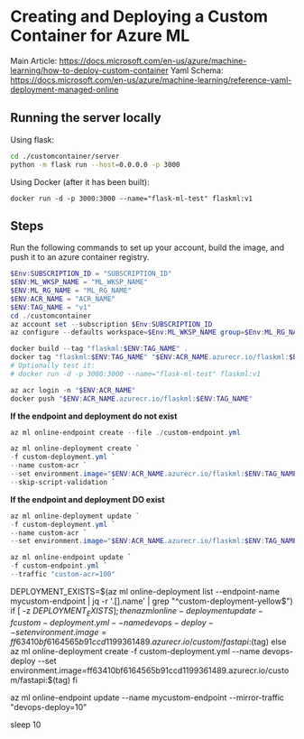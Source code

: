 # Creating and Deploying a Custom Container for Azure ML

Main Article: https://docs.microsoft.com/en-us/azure/machine-learning/how-to-deploy-custom-container
Yaml Schema: https://docs.microsoft.com/en-us/azure/machine-learning/reference-yaml-deployment-managed-online

## Running the server locally

Using flask:

```bash
cd ./customcontainer/server
python -m flask run --host=0.0.0.0 -p 3000
```

Using Docker (after it has been built):

```
docker run -d -p 3000:3000 --name="flask-ml-test" flaskml:v1
```

## Steps

Run the following commands to set up your account, build the image, and push it to an azure container registry.

```powershell
$Env:SUBSCRIPTION_ID = "SUBSCRIPTION_ID"
$ENV:ML_WKSP_NAME = "ML_WKSP_NAME"
$ENV:ML_RG_NAME = "ML_RG_NAME"
$ENV:ACR_NAME = "ACR_NAME"
$ENV:TAG_NAME = "v1"
cd ./customcontainer
az account set --subscription $Env:SUBSCRIPTION_ID
az configure --defaults workspace=$Env:ML_WKSP_NAME group=$Env:ML_RG_NAME

docker build --tag "flaskml:$ENV:TAG_NAME" .
docker tag "flaskml:$ENV:TAG_NAME" "$ENV:ACR_NAME.azurecr.io/flaskml:$ENV:TAG_NAME"
# Optionally test it:
# docker run -d -p 3000:3000 --name="flask-ml-test" flaskml:v1

az acr login -n "$ENV:ACR_NAME"
docker push "$ENV:ACR_NAME.azurecr.io/flaskml:$ENV:TAG_NAME"

```

**If the endpoint and deployment do not exist**

```powershell
az ml online-endpoint create --file ./custom-endpoint.yml

az ml online-deployment create `
-f custom-deployment.yml `
--name custom-acr `
--set environment.image="$ENV:ACR_NAME.azurecr.io/flaskml:$ENV:TAG_NAME" `
--skip-script-validation `
```

**If the endpoint and deployment DO exist**

```powershell
az ml online-deployment update `
-f custom-deployment.yml `
--name custom-acr `
--set environment.image="$ENV:ACR_NAME.azurecr.io/flaskml:$ENV:TAG_NAME" `

az ml online-endpoint update `
-f custom-endpoint.yml `
--traffic "custom-acr=100"
```


DEPLOYMENT_EXISTS=$(az ml online-deployment list --endpoint-name mycustom-endpoint | jq -r '.[].name' | grep "^custom-deployment-yellow$")
if [ -z ${DEPLOYMENT_EXISTS} ]; 
then
    az ml online-deployment update -f custom-deployment.yml --name devops-deploy --set environment.image=ff63410bf6164565b91ccd1199361489.azurecr.io/custom/fastapi:$(tag)
else
    az ml online-deployment create -f custom-deployment.yml --name devops-deploy --set environment.image=ff63410bf6164565b91ccd1199361489.azurecr.io/custom/fastapi:$(tag)
fi

az ml online-endpoint update --name mycustom-endpoint --mirror-traffic "devops-deploy=10"

sleep 10